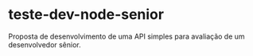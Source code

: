 # teste-dev-node-senior
Proposta de desenvolvimento de uma API simples para avaliação de um desenvolvedor sênior.
